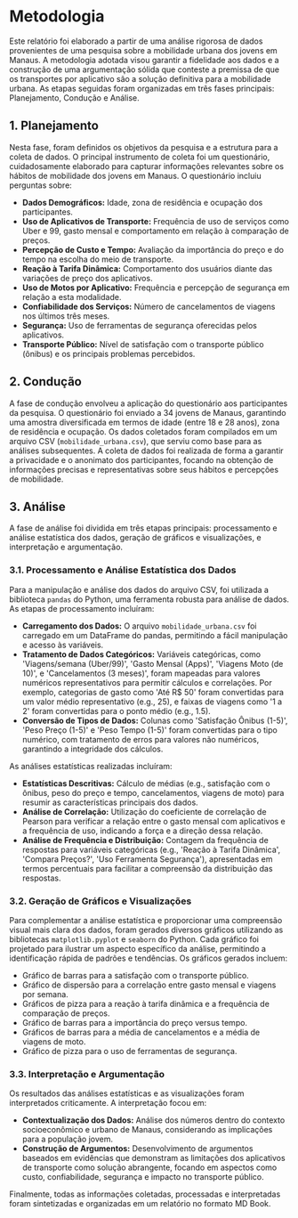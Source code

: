 # Metodologia

Este relatório foi elaborado a partir de uma análise rigorosa de dados provenientes de uma pesquisa sobre a mobilidade urbana dos jovens em Manaus. A metodologia adotada visou garantir a fidelidade aos dados e a construção de uma argumentação sólida que conteste a premissa de que os transportes por aplicativo são a solução definitiva para a mobilidade urbana. As etapas seguidas foram organizadas em três fases principais: Planejamento, Condução e Análise.

## 1. Planejamento

Nesta fase, foram definidos os objetivos da pesquisa e a estrutura para a coleta de dados. O principal instrumento de coleta foi um questionário, cuidadosamente elaborado para capturar informações relevantes sobre os hábitos de mobilidade dos jovens em Manaus. O questionário incluiu perguntas sobre:

*   **Dados Demográficos:** Idade, zona de residência e ocupação dos participantes.
*   **Uso de Aplicativos de Transporte:** Frequência de uso de serviços como Uber e 99, gasto mensal e comportamento em relação à comparação de preços.
*   **Percepção de Custo e Tempo:** Avaliação da importância do preço e do tempo na escolha do meio de transporte.
*   **Reação à Tarifa Dinâmica:** Comportamento dos usuários diante das variações de preço dos aplicativos.
*   **Uso de Motos por Aplicativo:** Frequência e percepção de segurança em relação a esta modalidade.
*   **Confiabilidade dos Serviços:** Número de cancelamentos de viagens nos últimos três meses.
*   **Segurança:** Uso de ferramentas de segurança oferecidas pelos aplicativos.
*   **Transporte Público:** Nível de satisfação com o transporte público (ônibus) e os principais problemas percebidos.

## 2. Condução

A fase de condução envolveu a aplicação do questionário aos participantes da pesquisa. O questionário foi enviado a 34 jovens de Manaus, garantindo uma amostra diversificada em termos de idade (entre 18 e 28 anos), zona de residência e ocupação. Os dados coletados foram compilados em um arquivo CSV (`mobilidade_urbana.csv`), que serviu como base para as análises subsequentes. A coleta de dados foi realizada de forma a garantir a privacidade e o anonimato dos participantes, focando na obtenção de informações precisas e representativas sobre seus hábitos e percepções de mobilidade.

## 3. Análise

A fase de análise foi dividida em três etapas principais: processamento e análise estatística dos dados, geração de gráficos e visualizações, e interpretação e argumentação.

### 3.1. Processamento e Análise Estatística dos Dados

Para a manipulação e análise dos dados do arquivo CSV, foi utilizada a biblioteca `pandas` do Python, uma ferramenta robusta para análise de dados. As etapas de processamento incluíram:

*   **Carregamento dos Dados:** O arquivo `mobilidade_urbana.csv` foi carregado em um DataFrame do pandas, permitindo a fácil manipulação e acesso às variáveis.
*   **Tratamento de Dados Categóricos:** Variáveis categóricas, como 'Viagens/semana (Uber/99)', 'Gasto Mensal (Apps)', 'Viagens Moto (de 10)', e 'Cancelamentos (3 meses)', foram mapeadas para valores numéricos representativos para permitir cálculos e correlações. Por exemplo, categorias de gasto como 'Até R$ 50' foram convertidas para um valor médio representativo (e.g., 25), e faixas de viagens como '1 a 2' foram convertidas para o ponto médio (e.g., 1.5).
*   **Conversão de Tipos de Dados:** Colunas como 'Satisfação Ônibus (1-5)', 'Peso Preço (1-5)' e 'Peso Tempo (1-5)' foram convertidas para o tipo numérico, com tratamento de erros para valores não numéricos, garantindo a integridade dos cálculos.

As análises estatísticas realizadas incluíram:

*   **Estatísticas Descritivas:** Cálculo de médias (e.g., satisfação com o ônibus, peso do preço e tempo, cancelamentos, viagens de moto) para resumir as características principais dos dados.
*   **Análise de Correlação:** Utilização do coeficiente de correlação de Pearson para verificar a relação entre o gasto mensal com aplicativos e a frequência de uso, indicando a força e a direção dessa relação.
*   **Análise de Frequência e Distribuição:** Contagem da frequência de respostas para variáveis categóricas (e.g., 'Reação à Tarifa Dinâmica', 'Compara Preços?', 'Uso Ferramenta Segurança'), apresentadas em termos percentuais para facilitar a compreensão da distribuição das respostas.

### 3.2. Geração de Gráficos e Visualizações

Para complementar a análise estatística e proporcionar uma compreensão visual mais clara dos dados, foram gerados diversos gráficos utilizando as bibliotecas `matplotlib.pyplot` e `seaborn` do Python. Cada gráfico foi projetado para ilustrar um aspecto específico da análise, permitindo a identificação rápida de padrões e tendências. Os gráficos gerados incluem:

*   Gráfico de barras para a satisfação com o transporte público.
*   Gráfico de dispersão para a correlação entre gasto mensal e viagens por semana.
*   Gráficos de pizza para a reação à tarifa dinâmica e a frequência de comparação de preços.
*   Gráfico de barras para a importância do preço versus tempo.
*   Gráficos de barras para a média de cancelamentos e a média de viagens de moto.
*   Gráfico de pizza para o uso de ferramentas de segurança.

### 3.3. Interpretação e Argumentação

Os resultados das análises estatísticas e as visualizações foram interpretados criticamente. A interpretação focou em:

*   **Contextualização dos Dados:** Análise dos números dentro do contexto socioeconômico e urbano de Manaus, considerando as implicações para a população jovem.
*   **Construção de Argumentos:** Desenvolvimento de argumentos baseados em evidências que demonstram as limitações dos aplicativos de transporte como solução abrangente, focando em aspectos como custo, confiabilidade, segurança e impacto no transporte público.

Finalmente, todas as informações coletadas, processadas e interpretadas foram sintetizadas e organizadas em um relatório no formato MD Book.

